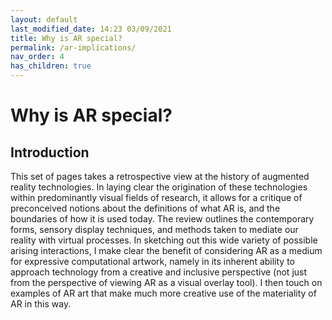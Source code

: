 ```yaml
---
layout: default
last_modified_date: 14:23 03/09/2021
title: Why is AR special?
permalink: /ar-implications/
nav_order: 4
has_children: true
---
```


# Why is AR special?

## Introduction
This set of pages takes a retrospective view at the history of augmented reality technologies. In laying clear the origination of these technologies within predominantly visual fields of research, it allows for a critique of preconceived notions about the definitions of what AR is, and the boundaries of how it is used today. The review outlines the contemporary forms, sensory display techniques, and methods taken to mediate our reality with virtual processes. In sketching out this wide variety of possible arising interactions, I make clear the benefit of considering AR as a medium for expressive computational artwork, namely in its inherent ability to approach technology from a creative and inclusive perspective (not just from the perspective of viewing AR as a visual overlay tool). I then touch on examples of AR art that make much more creative use of the materiality of AR in this way.
